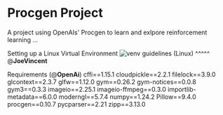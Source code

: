 # Procgen Project
A project using OpenAIs' Procgen to learn and exlpore reinforcement learning ...


Setting up a Linux Virtual Environment
![venv guidelines (Linux)](https://user-images.githubusercontent.com/89406861/220013729-12755153-877e-49e2-925d-b2c3dd9faa95.png)
^^^^^ @____JoeVincent____


Requirements (@____OpenAi____)
cffi==1.15.1
cloudpickle==2.2.1
filelock==3.9.0
glcontext==2.3.7
glfw==1.12.0
gym==0.26.2
gym-notices==0.0.8
gym3==0.3.3
imageio==2.25.1
imageio-ffmpeg==0.3.0
importlib-metadata==6.0.0
moderngl==5.7.4
numpy==1.24.2
Pillow==9.4.0
procgen==0.10.7
pycparser==2.21
zipp==3.13.0
